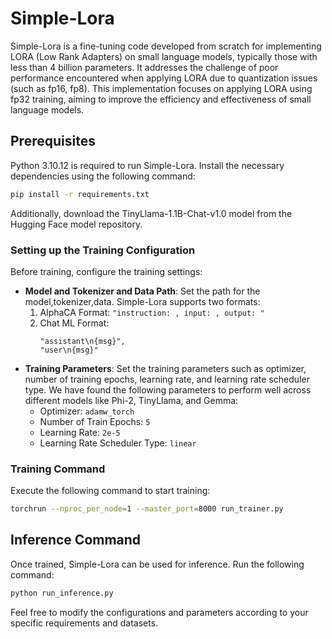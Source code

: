 # Simple-Lora

Simple-Lora is a fine-tuning code developed from scratch for implementing LORA (Low Rank Adapters) on small language models, typically those with less than 4 billion parameters. It addresses the challenge of poor performance encountered when applying LORA due to quantization issues (such as fp16, fp8). This implementation focuses on applying LORA using fp32 training, aiming to improve the efficiency and effectiveness of small language models.

## Prerequisites

Python 3.10.12 is required to run Simple-Lora. Install the necessary dependencies using the following command:

```bash
pip install -r requirements.txt
```

Additionally, download the TinyLlama-1.1B-Chat-v1.0 model from the Hugging Face model repository.

### Setting up the Training Configuration

Before training, configure the training settings:

- **Model and Tokenizer and  Data Path**: Set the path for the model,tokenizer,data. Simple-Lora supports two formats:
  1. AlphaCA Format: `"instruction: , input: , output: "`
  2. Chat ML Format:
     ```
     "assistant\n{msg}",
     "user\n{msg}"
     ```
- **Training Parameters**: Set the training parameters such as optimizer, number of training epochs, learning rate, and learning rate scheduler type. We have found the following parameters to perform well across different models like Phi-2, TinyLlama, and Gemma:
  - Optimizer: `adamw_torch`
  - Number of Train Epochs: `5`
  - Learning Rate: `2e-5`
  - Learning Rate Scheduler Type: `linear`

### Training Command

Execute the following command to start training:

```bash
torchrun --nproc_per_node=1 --master_port=8000 run_trainer.py
```

## Inference Command

Once trained, Simple-Lora can be used for inference. Run the following command:

```bash
python run_inference.py
```

Feel free to modify the configurations and parameters according to your specific requirements and datasets.
